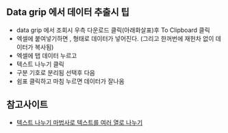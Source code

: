 ## Data grip 에서 데이터 추출시 팁
- data grip 에서 조회시 우측 다운로드 클릭(아래화살표)후 To Clipboard 클릭
- 엑셀에 붙여넣기하면 , 형태로 데이터가 넣어진다. (그리고 한꺼번에 재헌차 없이 데이터가 복사됨)
- 엑셀에 탭 데이터 누르고
- 텍스트 나누기 클릭
- 구분 기호로 분리됨 선택후 다음
- 쉼표 클릭하고 마침 누르면 데이터가 잘나옴
 
 ## 참고사이트
 - [텍스트 나누기 마법사로 텍스트를 여러 열로 나누기](https://support.office.com/ko-kr/article/%ED%85%8D%EC%8A%A4%ED%8A%B8-%EB%82%98%EB%88%84%EA%B8%B0-%EB%A7%88%EB%B2%95%EC%82%AC%EB%A1%9C-%ED%85%8D%EC%8A%A4%ED%8A%B8%EB%A5%BC-%EC%97%AC%EB%9F%AC-%EC%97%B4%EB%A1%9C-%EB%82%98%EB%88%84%EA%B8%B0-30b14928-5550-41f5-97ca-7a3e9c363ed7)